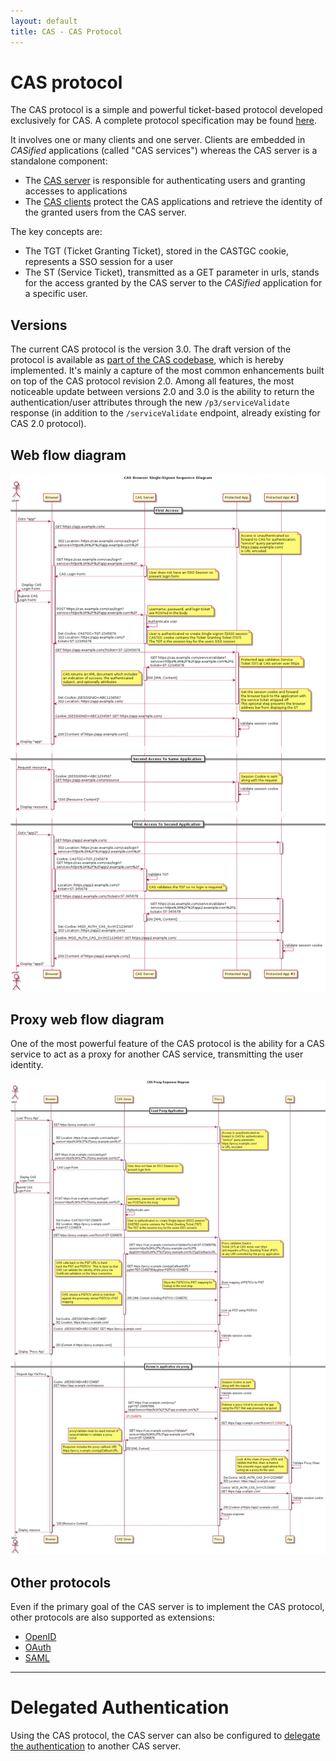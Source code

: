```yaml
---
layout: default
title: CAS - CAS Protocol
---
```



# CAS protocol
The CAS protocol is a simple and powerful ticket-based protocol developed exclusively for CAS. A complete protocol specification may be found [here](CAS-Protocol-Specification.html).

It involves one or many clients and one server. Clients are embedded in *CASified* applications (called "CAS services") whereas the CAS server is a standalone component:

- The [CAS server](../installation/Configuring-Authentication-Components.html) is responsible for authenticating users and granting accesses to applications
- The [CAS clients](../integration/CAS-Clients.html) protect the CAS applications and retrieve the identity of the granted users from the CAS server.

The key concepts are:

- The TGT (Ticket Granting Ticket), stored in the CASTGC cookie, represents a SSO session for a user
- The ST (Service Ticket), transmitted as a GET parameter in urls, stands for the access granted by the CAS server to the *CASified* application for a specific user.


## Versions
The current CAS protocol is the version 3.0. The draft version of the protocol is available as [part of the CAS codebase](https://github.com/Jasig/cas/blob/master/cas-server-protocol/3.0/cas_protocol_3_0.md), which is hereby implemented. It's mainly a capture of the most common enhancements built on top of the CAS protocol revision 2.0. Among all features, the most noticeable update between versions 2.0 and 3.0 is the ability to return the authentication/user attributes through the new `/p3/serviceValidate` response (in addition to the `/serviceValidate` endpoint, already existing for CAS 2.0 protocol).


## Web flow diagram

<a href="../images/cas_flow_diagram.png" target="_blank"><img src="../images/cas_flow_diagram.png" alt="CAS Web flow diagram" title="CAS Web flow diagram" /></a>


## Proxy web flow diagram
One of the most powerful feature of the CAS protocol is the ability for a CAS service to act as a proxy for another CAS service, transmitting the user identity.

<a href="../images/cas_proxy_flow_diagram.jpg" target="_blank"><img src="../images/cas_proxy_flow_diagram.jpg" alt="CAS Proxy web flow diagram" title="CAS Proxy web flow diagram" /></a>




## Other protocols
Even if the primary goal of the CAS server is to implement the CAS protocol, other protocols are also supported as extensions:

- [OpenID](../protocol/OpenID-Protocol.html)
- [OAuth](../protocol/OAuth-Protocol.html)
- [SAML](../protocol/SAML-Protocol.html)

***



# Delegated Authentication
Using the CAS protocol, the CAS server can also be configured to [delegate the authentication](../integration/Delegate-Authentication.html) to another CAS server.

